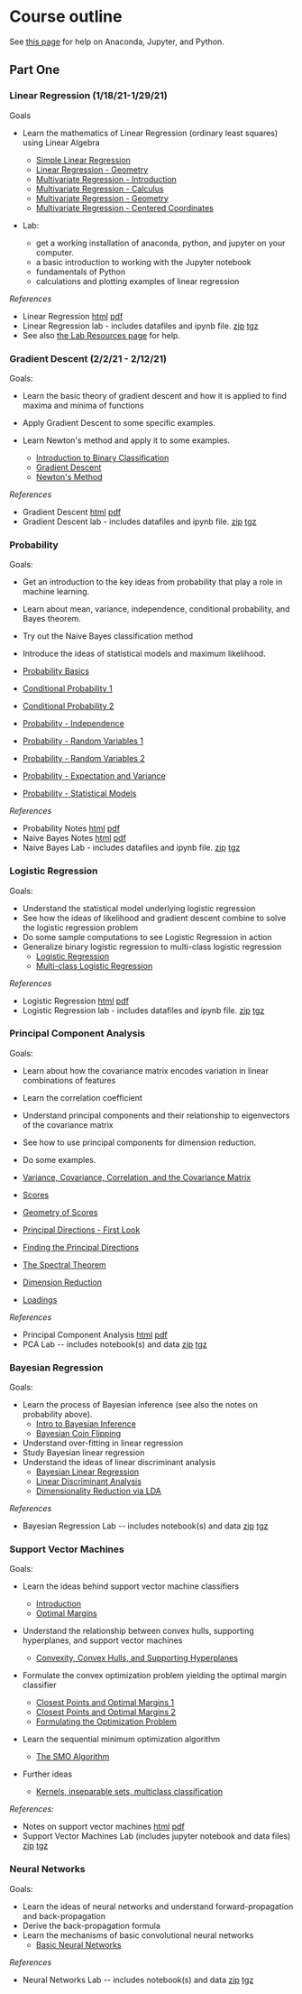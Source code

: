 # Course outline

See [this page](LabResources.html) for help on Anaconda, Jupyter, and Python.

## Part One

### Linear Regression (1/18/21-1/29/21)

Goals 

- Learn the mathematics of Linear Regression (ordinary least squares) using Linear Algebra

	- [Simple Linear Regression](https://www.youtube.com/watch?v=81pbJqQQa5M&list=PLHmPFY5Rz0RCWU4ra8aqBM7AvrGdPDOhR&index=1)
	- [Linear Regression - Geometry](https://www.youtube.com/watch?v=55FFmKh4CXg&list=PLHmPFY5Rz0RCWU4ra8aqBM7AvrGdPDOhR&index=2)
	- [Multivariate Regression - Introduction](https://www.youtube.com/watch?v=pqCEgpep_2w&list=PLHmPFY5Rz0RCWU4ra8aqBM7AvrGdPDOhR&index=3)
    - [Multivariate Regression - Calculus](https://www.youtube.com/watch?v=_-HrPrkpsjY&list=PLHmPFY5Rz0RCWU4ra8aqBM7AvrGdPDOhR&index=4)
	- [Multivariate Regression - Geometry](https://www.youtube.com/watch?v=E3hyjNeD9AA&list=PLHmPFY5Rz0RCWU4ra8aqBM7AvrGdPDOhR&index=5)
	- [Multivariate Regression - Centered Coordinates](https://www.youtube.com/watch?v=mTasFUNob54&list=PLHmPFY5Rz0RCWU4ra8aqBM7AvrGdPDOhR&index=7)
	
- Lab: 
	- get a working installation of anaconda, python, and jupyter on your computer.
	- a basic introduction to working with  the Jupyter notebook
	- fundamentals of Python
	- calculations and plotting examples of linear regression

*References*


- Linear Regression [html](published_notes/notes/LR.html)  [pdf](published_notes/notes/LR.pdf)
- Linear Regression lab - includes datafiles and ipynb file. [zip](published_notes/notes/RegressionLab.zip) [tgz](published_notes/notes/RegressionLab.tgz)
- See also [the Lab Resources page](LabResources.md) for help.

### Gradient Descent (2/2/21 - 2/12/21)

Goals:

- Learn the basic theory of gradient descent and how it is applied to find maxima and minima of functions
- Apply Gradient Descent to some specific examples.
- Learn Newton's method and apply it to some examples.

	- [Introduction to Binary Classification](slides/intro-bin-class.pdf)
	- [Gradient Descent](slides/grad-descent.pdf)
    - [Newton's Method](slides/Newton-method.pdf)

*References*

- Gradient Descent [html](published_notes/notes/GD.html) [pdf](published_notes/notes/GD.pdf)
- Gradient Descent lab - includes datafiles and ipynb file. [zip](published_notes/notes/GradientDescentLab.zip) [tgz](published_notes/notes/GradientDescentLab.tgz) 

### Probability

Goals:

- Get an introduction to the key ideas from probability that play a role in machine learning.
- Learn about mean, variance, independence, conditional probability, and Bayes theorem.
- Try out the Naive Bayes classification method
- Introduce the ideas of statistical models and maximum likelihood.

- [Probability Basics](https://www.youtube.com/watch?v=7RH04w7dWp0&list=PLHmPFY5Rz0RDVDokDgADG9CfmBhwZLF9M&index=1)
- [Conditional Probability 1](https://www.youtube.com/watch?v=7RH04w7dWp0&list=PLHmPFY5Rz0RDVDokDgADG9CfmBhwZLF9M&index=2)
- [Conditional Probability 2](https://www.youtube.com/watch?v=7RH04w7dWp0&list=PLHmPFY5Rz0RDVDokDgADG9CfmBhwZLF9M&index=3)
- [Probability - Independence](https://www.youtube.com/watch?v=7RH04w7dWp0&list=PLHmPFY5Rz0RDVDokDgADG9CfmBhwZLF9M&index=4)
- [Probability - Random Variables 1](https://www.youtube.com/watch?v=7RH04w7dWp0&list=PLHmPFY5Rz0RDVDokDgADG9CfmBhwZLF9M&index=5)
- [Probability - Random Variables 2](https://www.youtube.com/watch?v=7RH04w7dWp0&list=PLHmPFY5Rz0RDVDokDgADG9CfmBhwZLF9M&index=6)
- [Probability - Expectation and Variance](https://www.youtube.com/watch?v=7RH04w7dWp0&list=PLHmPFY5Rz0RDVDokDgADG9CfmBhwZLF9M&index=7)
- [Probability - Statistical Models](https://www.youtube.com/watch?v=7RH04w7dWp0&list=PLHmPFY5Rz0RDVDokDgADG9CfmBhwZLF9M&index=8)

*References*

- Probability Notes [html](published_notes/notes/Probability.html) [pdf](published_notes/notes/Probability.pdf)
- Naive Bayes Notes [html](published_notes/notes/NaiveBayes.html) [pdf](published_notes/notes/NaiveBayes.pdf)
- Naive Bayes Lab - includes datafiles and ipynb file. [zip](published_notes/notes/naive_bayes.zip) [tgz](published_notes/notes/naive_bayes.pdf)

### Logistic Regression

Goals: 

- Understand the statistical model underlying logistic regression
- See how the ideas of likelihood and gradient descent combine to solve the logistic regression problem
- Do some sample computations to see Logistic Regression in action
- Generalize binary logistic regression to multi-class logistic regression
    - [Logistic Regression](slides/logistic-regression.pdf)
    - [Multi-class Logistic Regression](slides/multi-LR.pdf)

*References*

- Logistic Regression [html](published_notes/notes/LogitR.html) [pdf](published_notes/notes/LogitR.pdf)
- Logistic Regression lab - includes datafiles and ipynb file. [zip](published_notes/notes/LogitRegLab.zip) [tgz](published_notes/notes/LogitRegLab.tgz) 

### Principal Component Analysis

Goals:

- Learn about how the covariance matrix encodes variation in linear combinations of features
- Learn the correlation coefficient
- Understand principal components and their relationship to eigenvectors of the covariance matrix
- See how to use principal components for dimension reduction.
- Do some examples.

- [Variance, Covariance, Correlation, and the Covariance Matrix](https://youtu.be/WrYCUQWO0NE)
- [Scores](https://youtu.be/rhr2Le7-OPM)
- [Geometry of Scores](https://youtu.be/TmIr5lg4i4k)
- [Principal Directions - First Look](https://youtu.be/ZydwxPG0_o8)
- [Finding the Principal Directions](https://youtu.be/x9Nu10WF6lg)
- [The Spectral Theorem](https://youtu.be/_vxLZ1M8xr8)
- [Dimension Reduction](https://youtu.be/tOWBQEQ9qpI)
- [Loadings](https://youtu.be/hdxPdIrfF2s)

*References*

- Principal Component Analysis [html](published_notes/notes/PCA.html) [pdf](published_notes/notes/PCA.pdf)
- PCA Lab -- includes notebook(s) and data [zip](published_notes/notes/PCALab.zip) [tgz](published_notes/notes/PCALab.tgz)



### Bayesian Regression

Goals:

- Learn the process of Bayesian inference (see also the notes on probability above).
  - [Intro to Bayesian Inference](https://youtu.be/sk1elwY_Ggo)
  - [Bayesian Coin Flipping](https://youtu.be/NHfQ_88y0CE)
- Understand over-fitting in linear regression
- Study Bayesian linear regression
- Understand the ideas of linear discriminant analysis
    - [Bayesian Linear Regression](slides/bayesian-lin-reg.pdf)
    - [Linear Discriminant Analysis](slides/LDA.pdf)
    - [Dimensionality Reduction via LDA](slides/dim-red-LDA.pdf)

*References*

- Bayesian Regression Lab -- includes notebook(s) and data [zip](published_notes/notes/bayesian-regression.zip) [tgz](published_notes/notes/bayesian-regression.tgz)


### Support Vector Machines


Goals:

- Learn the ideas behind support vector machine classifiers
  - [Introduction](https://youtu.be/-mFZChnwTdQ)
  - [Optimal Margins](https://youtu.be/VOCaNMTyCdQ)

- Understand the relationship between convex hulls, supporting hyperplanes, and support vector machines
  - [Convexity, Convex Hulls, and Supporting Hyperplanes](https://youtu.be/voOt3bv0Vng)

- Formulate the convex optimization problem yielding the optimal margin classifier
  - [Closest Points and Optimal Margins 1](https://youtu.be/N4APHjxTObs)
  - [Closest Points and Optimal Margins 2](https://youtu.be/DaF6PhZ6EaA)
  - [Formulating the Optimization Problem](https://youtu.be/BB2NwZsPvaI)
  
- Learn the sequential minimum optimization algorithm
  - [The SMO Algorithm](https://youtu.be/xsuyqXwCXRk)
  
- Further ideas
  - [Kernels, inseparable sets, multiclass classification](https://youtu.be/xsuyqXwCXRk)


*References:*

- Notes on support vector machines [html](published_notes/notes/SVMNotes.html) [pdf](published_notes/notes/SVMNotes.pdf)
- Support Vector Machines Lab (includes jupyter notebook and data files) [zip](published_notes/notes/SVMLab.zip) [tgz](published_notes/notes/SVMLab.tgz)


### Neural Networks 

Goals:

- Learn the ideas of neural networks and understand forward-propagation and back-propagation
- Derive the back-propagation formula
- Learn the mechanisms of basic convolutional neural networks
    - [Basic Neural Networks](slides/basic-neural-networks.pdf)

*References*

- Neural Networks Lab -- includes notebook(s) and data [zip](published_notes/notes/neural-networks.zip) [tgz](published_notes/notes/neural-networks.tgz)


